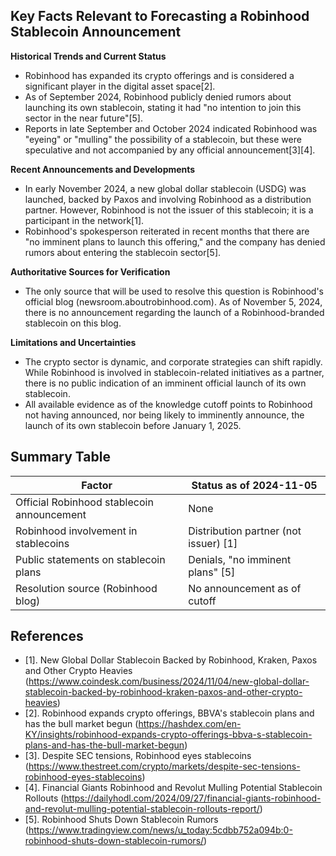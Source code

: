 ## Key Facts Relevant to Forecasting a Robinhood Stablecoin Announcement

**Historical Trends and Current Status**
- Robinhood has expanded its crypto offerings and is considered a significant player in the digital asset space[2].
- As of September 2024, Robinhood publicly denied rumors about launching its own stablecoin, stating it had "no intention to join this sector in the near future"[5].
- Reports in late September and October 2024 indicated Robinhood was "eyeing" or "mulling" the possibility of a stablecoin, but these were speculative and not accompanied by any official announcement[3][4].

**Recent Announcements and Developments**
- In early November 2024, a new global dollar stablecoin (USDG) was launched, backed by Paxos and involving Robinhood as a distribution partner. However, Robinhood is not the issuer of this stablecoin; it is a participant in the network[1].
- Robinhood's spokesperson reiterated in recent months that there are "no imminent plans to launch this offering," and the company has denied rumors about entering the stablecoin sector[5].

**Authoritative Sources for Verification**
- The only source that will be used to resolve this question is Robinhood's official blog (newsroom.aboutrobinhood.com). As of November 5, 2024, there is no announcement regarding the launch of a Robinhood-branded stablecoin on this blog.

**Limitations and Uncertainties**
- The crypto sector is dynamic, and corporate strategies can shift rapidly. While Robinhood is involved in stablecoin-related initiatives as a partner, there is no public indication of an imminent official launch of its own stablecoin.
- All available evidence as of the knowledge cutoff points to Robinhood not having announced, nor being likely to imminently announce, the launch of its own stablecoin before January 1, 2025.

## Summary Table

| Factor                                    | Status as of 2024-11-05                |
|--------------------------------------------|-----------------------------------------|
| Official Robinhood stablecoin announcement | None                                    |
| Robinhood involvement in stablecoins       | Distribution partner (not issuer) [1]   |
| Public statements on stablecoin plans      | Denials, "no imminent plans" [5]        |
| Resolution source (Robinhood blog)         | No announcement as of cutoff            |

## References
- [1]. New Global Dollar Stablecoin Backed by Robinhood, Kraken, Paxos and Other Crypto Heavies (https://www.coindesk.com/business/2024/11/04/new-global-dollar-stablecoin-backed-by-robinhood-kraken-paxos-and-other-crypto-heavies)
- [2]. Robinhood expands crypto offerings, BBVA's stablecoin plans and has the bull market begun (https://hashdex.com/en-KY/insights/robinhood-expands-crypto-offerings-bbva-s-stablecoin-plans-and-has-the-bull-market-begun)
- [3]. Despite SEC tensions, Robinhood eyes stablecoins (https://www.thestreet.com/crypto/markets/despite-sec-tensions-robinhood-eyes-stablecoins)
- [4]. Financial Giants Robinhood and Revolut Mulling Potential Stablecoin Rollouts (https://dailyhodl.com/2024/09/27/financial-giants-robinhood-and-revolut-mulling-potential-stablecoin-rollouts-report/)
- [5]. Robinhood Shuts Down Stablecoin Rumors (https://www.tradingview.com/news/u_today:5cdbb752a094b:0-robinhood-shuts-down-stablecoin-rumors/)